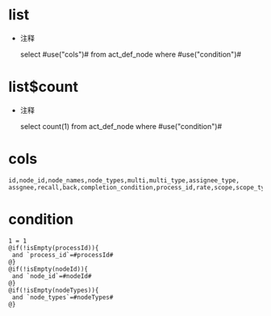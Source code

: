 list
===
* 注释

	select #use("cols")# from act_def_node where #use("condition")#

list$count
===
* 注释

	select count(1) from act_def_node where #use("condition")#
	
cols
===

	id,node_id,node_names,node_types,multi,multi_type,assignee_type,
	assgnee,recall,back,completion_condition,process_id,rate,scope,scope_type,task_url,hitask_url

condition
===

	1 = 1  
	@if(!isEmpty(processId)){
	 and `process_id`=#processId#
	@}
	@if(!isEmpty(nodeId)){
	 and `node_id`=#nodeId#
	@}
	@if(!isEmpty(nodeTypes)){
	 and `node_types`=#nodeTypes#
	@}
	
